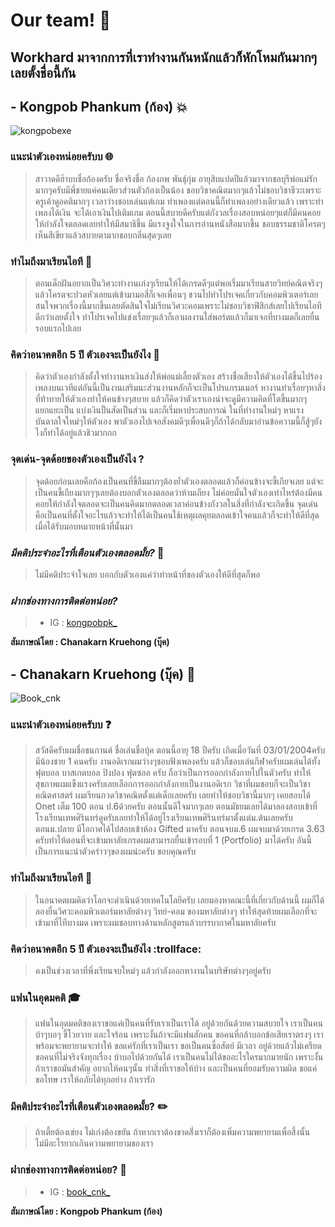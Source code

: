 # Our team! :wave:

## Workhard มาจากการที่เราทํางานกันหนักแล้วก็หักโหมกันมากๆเลยตั้งชื่อนี้กัน

## - Kongpob Phankum (ก้อง) 💥

![kongpobexe](../main/png/kongpobexe.jpg)


### **แนะนําตัวเองหน่อยครับบ** 🌐
> สาวาดดีฮ๊าบบชื่อก้องครับ ชื่อจริงชื่อ ก้องภพ พันธุ์กุ่ม อายุสิบแปดปีแล้วมาจากชลบุรีพ่อแม่รักมากๆครับมีพี่ชายแค่คนเดียวส่วนตัวก้องเป็นน้อง
ชอบวิชาคณิตมากๆแล้วไม่ชอบวิชาชีวะเพราะครูเค้าดูอคติมากๆ เวลาว่างชอบเล่นแต่เกม ทําเพลงแต่ตอนนี้ก็ทําเพลงอย่างเดียวแล้ว
เพราะทําเพลงได้เงิน จะได้เอาเงินไปเติมเกม ตอนนี้สบายดีครับแต่กังวลเรื่องสอบหน่อยๆแต่ก็มีคนคอยให้กําลังใจตลอดเลยทําให้มีสมาธิขึ้น 
มีแรงจูงใจในการอ่านหนังสือมากขึ้น ชอบธรรมชาติโครตๆเห็นสีเขียวแล้วสบายตามากชอบกลิ่นสุดๆเลย

### **ทำไมถึงมาเรียนไอที** 📰
>  ตอนเด็กฝันอยากเป็นวิศวะทํางานเก่งๆเรียนให้ได้เกรดดีๆแต่พอเรี่มมาเรียนสายวิทย์คณิตจริงๆแล้วโครตจะปวดหัวเลยแต่เข้ามามอสี่ก็เจอเพื่อนๆ
ชวนไปทําโปรเจคเกี่ยวกับคอมพิวเตอร์เลยสนใจพวกเรื่องนี้มากขึ้นเลยตัดสินใจไม่เรียนวิศวะคอมเพราะไม่ชอบวิชาฟิสิกส์เลยไปเรียนไอทีดีกว่าเลยตั้งใจ
ทําโปรเจคไปแข่งเรื่อยๆแล้วก็เอาผลงานใส่พอร์ตแล้วก็มาเจอที่บางมดก็เลยยื่นรอบแรกไปเลย

###  **คิดว่าอนาคตอีก 5 ปี ตัวเองจะเป็นยังไง** 🚬
> คิดว่าตัวเองกําลังตั้งใจทํางานหาเงินส่งให้พ่อแม่เลี้ยงตัวเอง สร้างชื่อเสียงให้ตัวเองได้ขึ้นไปร้องเพลงบนเวทีแต่อันนี้เป็นงานเสริมนะส่วนงานหลักก็จะเป็นโปรแกรมเมอร์
หางานทําเรื่อยๆหาสิ่งที่ท้าทายให้ตัวเองทําให้คนข้างๆสบาย แล้วก็คิดว่าตัวเราเองน่าจะดูมีความคิดที่โตขึ้นมากๆแยกแยะเป็น แบ่งเงินป็นสัดเป็นส่วน และก็เรี่มหาประสบการณ์
ในที่ทํางานใหม่ๆ หาแรงบันดาลใจใหม่ๆให้ตัวเอง พาตัวเองไปเจอสังคมดีๆเพื่อนดีๆก็ถ้าได้กลับมาอ่านข้อความนี้ก็สู้ๆยังไงก็ทําได้อยู่แล้วชิวมากกก


###  **จุดเด่น-จุดด้อยของตัวเองเป็นยังไง ?** 
> จุดด้อยก่อนเลยคือก้องเป็นคนที่ขี้ลืมมากๆต้องยํ้าตัวเองตลอดแล้วก็ค่อนข้างจะขี้เกียจเลย แต่จะเป็นคนขี้เถียงมากๆๆเลยต้องบอกตัวเองตลอดว่าห้ามเถียง
ไม่ค่อยมั่นใจตัวเองเท่าไหร่ต้องมีคนคอยให้กําลังใจตลอดจะเป็นคนคิดมากตลอดเวลาค่อนข้างกังวลในสิ่งที่กําลังจะเกิดขึ้น
จุดเด่นคือเป็นคนที่ตั้งใจอะไรแล้วจะทําให้ได้เป็นคนใช้เหตุผลคุยตลอดเข้าใจคนแล้วก็จะทําให้ดีที่สุดเมื่อได้รับมอบหมายหน้าที่นั้นมา

### *มีคติประจําอะไรที่เตือนตัวเองตลอดมั้ย?* 🗻
> ไม่มีคติประจําใจเลย บอกกับตัวเองแค่ว่าทําหน้าที่ของตัวเองให้ดีที่สุดก็พอ

### *ฝากช่องทางการติดต่อหน่อย?*
> - IG : [kongpobpk_](https://www.instagram.com/kongpobpk_/)

**สัมภาษณ์โดย : Chanakarn Kruehong (บุ๊ค)**


## - Chanakarn Kruehong (บุ๊ค) :orange_book:
![Book_cnk](../main/png/book_cnk_.jpg)

### แนะนําตัวเองหน่อยครับบ :question:
> สวัสดีครับผมชื่อชนกานต์ ชื่อเล่นชื่อบุ้ค ตอนนี้อายุ 18 ปีครับ เกิดเมื่อวันที่ 03/01/2004ครับ มีน้องชาย 1 คนครับ งานอดิเรกผมว่างๆชอบฟังเพลงครับ แล้วก็ชอบเล่นกีฬาครับผมเล่นได้ทั้งฟุตบอล บาสเกตบอล ปิงปอง ฟุตซอล ครับ ถือว่าเป็นการออกกำลังกายไปในตัวครับ ทำให้สุขภาพผมแข็งแรงครับเลยเลือกการออกกำลังกายเป็นงานอดิเรก วิชาที่ผมชอบก็จะเป็นวิชาคณิตศาสตร์ ผมเรียนกวดวิชาคณิตตั้งแต่เด็กเลยครับ เลยทำให้ชอบวิชานี้มากๆ เคยสอบได้ Onet เต็ม 100 ตอน ป.6ด้วยครับ ตอนนั้นดีใจมากๆเลย ตอนมัธยมเลยได้มาลองสอบเข้าที่โรงเรียนเทพศิรินทร์ดูครับเลยทำให้ได้อยู่โรงเรียนเทพศิรินทร์มาตั้งแต่ม.ต้นเลยครับ ตอนม.ปลาย มีโอกาศได้ไปสอบเข้าห้อง Gifted มาครับ ตอนจบม.6 ผมจบมาด้วยเกรด 3.63 ครับทำให้ตอนที่จะเข้ามหาลัยเกรดผมสามารถยื่นเข้ารอบที่ 1 (Portfolio) มาได้ครับ อันนี้เป็นการแนะนำตัวคร่าวๆของผมน่ะครับ ขอบคุณครับ

### ทำไมถึงมาเรียนไอที :speech_balloon:
> ในอนาคตผมคิดว่าโลกจะดำเนินด้วยเทคโนโลยีครับ เลยมองหาคณะนี้ที่เกี่ยวกับด้านนี้ ผมก็ได้ลองยื่นวิศวะคอมพิวเตอร์มหาลัยต่างๆ วิทย์-คอม ของมหาลัยต่างๆ ทำให้สุดท้ายผมเลือกที่จะเข้ามาที่ไทีบางมด เพราะผมชอบทางด้านหลักสูตรแล้วบรรบากาศในมหาลัยครับ

### คิดว่าอนาคตอีก 5 ปี ตัวเองจะเป็นยังไง :trollface:
> คงเป็นช่วงเวลาที่พึ่งเรียนจบใหม่ๆ แล้วกำลังออกหางานในบริษัทต่างๆอยู่ครับ 

###  แฟนในอุดมคติ :mortar_board:
> แฟนในอุดมคติของเราขอแค่เป็นคนที่รับเราเป็นเราได้ อยู่ด้วยกันด้วยความสบายใจ เราเป็นคนบ้าๆบอๆ ขี้โวยวาย และใจร้อน เพราะงั้นถ้าจะมีแฟนสักคน ขอคนที่กล้าบอกข้อเสียเราตรงๆ เราพร้อมจะพยายามจะทำให้ ขอแค่รักที่เราเป็นเรา ขอเป็นคนซื่อสัตย์ มีเวลา อยู่ด้วยแล้วไม่เครียด ขอคนที่ไม่จริงจังทุกเรื่อง บ้าบอไปด้วยกันได้ เราเป็นคนไม่ได้ขออะไรใครมากมายนัก เพราะงั้นถ้าเราขอมันสำคัญ อยากให้คนๆนั้น ทำสิ่งที่เราขอให้บ้าง และเป็นคนที่ยอมรับความผิด ขอแค่ขอโทษ เราให้อภัยได้ทุกอย่าง ถ้าเรารัก

### มีคติประจําอะไรที่เตือนตัวเองตลอดมั้ย? :pencil2:
> ถ้าเตี้ยต้องเข่ยง ไม่เก่งต้องขยัน ถ้าหากเราต้องขาดสิ่่งเราก็ต้องเพิ่มความพยายามเพื่อสิ้งนั้น ไม่มีอะไรยากเกินความพยายามของเรา

### ฝากช่องทางการติดต่อหน่อย? :birthday:
> - IG : [book_cnk_](https://www.instagram.com/book_cnk_/)

**สัมภาษณ์โดย : Kongpob Phankum (ก้อง)**




